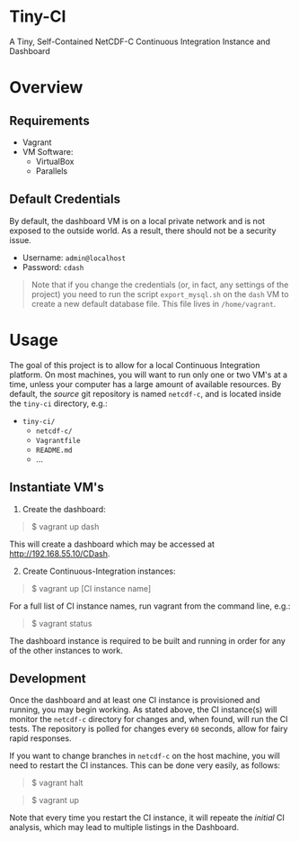 # Tiny-CI

A Tiny, Self-Contained NetCDF-C Continuous Integration Instance and Dashboard

# Overview

## Requirements

* Vagrant
* VM Software:
	* VirtualBox
	* Parallels

## Default Credentials

By default, the dashboard VM is on a local private network and is not exposed to the outside world.  As a result, there should not be a security issue. 

* Username: `admin@localhost`
* Password: `cdash`

> Note that if you change the credentials (or, in fact, any settings of the project) you need to run the script `export_mysql.sh` on the `dash` VM to create a new default database file. This file lives in `/home/vagrant`.

# Usage

The goal of this project is to allow for a local Continuous Integration platform.  On most machines, you will want to run only one or two VM's at a time, unless your computer has a large amount of available resources.  By default, the *source* git repository is named `netcdf-c`, and is located inside the `tiny-ci` directory, e.g.:

* `tiny-ci/`
	* `netcdf-c/`
	* `Vagrantfile`
	* `README.md`
	* ...

## Instantiate VM's

1. Create the dashboard:

> $ vagrant up dash

This will create a dashboard which may be accessed at http://192.168.55.10/CDash.

2. Create Continuous-Integration instances:

> $ vagrant up [CI instance name]

For a full list of CI instance names, run vagrant from the command line, e.g.:

> $ vagrant status

The dashboard instance is required to be built and running in order for any of the other instances to work. 






## Development

Once the dashboard and at least one CI instance is provisioned and running, you may begin working.  As stated above, the CI instance(s) will monitor the `netcdf-c` directory for changes and, when found, will run the CI tests.  The repository is polled for changes every `60` seconds, allow for fairy rapid responses.

If you want to change branches in `netcdf-c` on the host machine, you will need to restart the CI instances.  This can be done very easily, as follows:

> $ vagrant halt

> $ vagrant up

Note that every time you restart the CI instance, it will repeate the *initial* CI analysis, which may lead to multiple listings in the Dashboard.  
